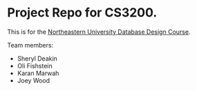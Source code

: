 # Project Repo for CS3200.

This is for the [Northeastern University Database Design Course](https://course.ccs.neu.edu/cs3200sp18s3/index.html).

Team members:
 * Sheryl Deakin
 * Oli Fishstein
 * Karan Marwah
 * Joey Wood
 
 
 
 
 
